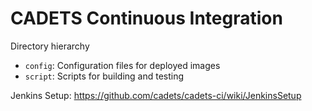 # CADETS Continuous Integration

Directory hierarchy

  * `config`: Configuration files for deployed images
  * `script`: Scripts for building and testing

Jenkins Setup:
https://github.com/cadets/cadets-ci/wiki/JenkinsSetup
